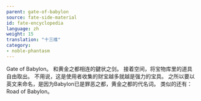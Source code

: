 ```yaml
---
parent: gate-of-babylon
source: fate-side-material
id: fate-encyclopedia
language: zh
weight: 15
translation: "十三维"
category:
- noble-phantasm
---
```


Gate of Babylon。
和黄金之都相连的鍵状之剑。
接着空间，将宝物库里的道具自由取出。
不用说，这是使用者收集的财宝越多就越是强力的宝具。
之所以要以英文来命名，是因为Babylon已是罪恶之都，黄金之都的代名词。
类似的还有：Road of Babylon。
